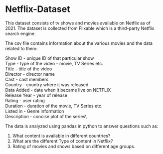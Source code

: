 # Netflix-Dataset

This dataset consists of tv shows and movies available on Netflix as of 2021. The dataset is collected from Flixable which is a third-party Netflix search engine.

The csv file contains information about the various movies and the data related to them:

Show ID - unique ID of that particular show \
Type - type of the video - movie, TV Series etc. \
Title - title of the video \
Director - director name \
Cast - cast members \
Country - country where it was released \
Data Added - date when it became live on NETFLIX \
Release Year - year of release \
Rating - user rating \
Duration - duration of the movie, TV Series etc. \
Listed in - Genre information \
Description - concise plot of the series\

The data is analyzed using pandas in python to answer questions such as:
1. What content is available in different countries?
2. What are the different Type of content in Netflix?
3. Rating of movies and shows based on different age groups.
